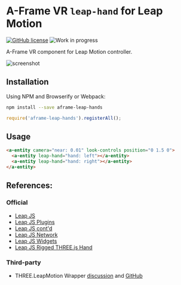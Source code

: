 # A-Frame VR `leap-hand` for Leap Motion

[![GitHub license](https://img.shields.io/badge/license-MIT-blue.svg)](https://raw.githubusercontent.com/donmccurdy/aframe-leap-hands/master/LICENSE)
![Work in progress](https://img.shields.io/badge/status-experimental-orange.svg)

A-Frame VR component for Leap Motion controller.

![screenshot](https://dl.dropboxusercontent.com/u/42869844/tmp/leaphands.JPG)

## Installation

Using NPM and Browserify or Webpack:

```bash
npm install --save aframe-leap-hands
```

```javascript
require('aframe-leap-hands').registerAll();
```

## Usage

```html
<a-entity camera="near: 0.01" look-controls position="0 1.5 0">
  <a-entity leap-hand="hand: left"></a-entity>
  <a-entity leap-hand="hand: right"></a-entity>
</a-entity>
```

## References:

### Official

+ [Leap JS](https://github.com/leapmotion/leapjs)
+ [Leap JS Plugins](https://github.com/leapmotion/leapjs-plugins)
+ [Leap JS cont'd](https://developer.leapmotion.com/javascript)
+ [Leap JS Network](https://github.com/leapmotion/leapjs-network)
+ [Leap JS Widgets](https://github.com/leapmotion/leapjs-widgets)
+ [Leap JS Rigged THREE.js Hand](https://github.com/leapmotion/leapjs-rigged-hand)

### Third-party

+ THREE.LeapMotion Wrapper [discussion](https://community.leapmotion.com/t/three-js-wrapper/769) and [GitHub](https://github.com/scottbyrns/THREE.LeapMotion)
